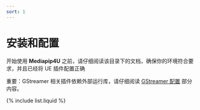 ```yaml
---
sort: 1
---
```


# 安装和配置

开始使用 **Mediapip4U** 之前，请仔细阅读该目录下的文档，确保你的环境符合要求，并且已经将 UE 插件配置正确

重要：GStreamer 相关插件依赖外部运行库，请仔细阅读 [GStreamer 配置](./gstreamer.md) 部分内容。


{% include list.liquid %}